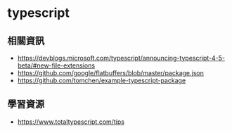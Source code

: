 # typescript

## 相關資訊
- https://devblogs.microsoft.com/typescript/announcing-typescript-4-5-beta/#new-file-extensions
- https://github.com/google/flatbuffers/blob/master/package.json
- https://github.com/tomchen/example-typescript-package

## 學習資源 
- https://www.totaltypescript.com/tips